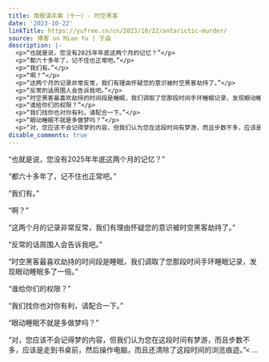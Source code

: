 ```yaml
---
title: 南极谋杀案（十一）- 时空黑客
date: '2023-10-22'
linkTitle: https://yufree.cn/cn/2023/10/22/antarictic-murder/
source: 博客 on Miao Yu | 于淼
description: |-
  <p>“也就是说，您没有2025年年底这两个月的记忆？”</p>
  <p>“都六十多年了，记不住也正常吧。”</p>
  <p>“我们有。”</p>
  <p>“啊？”</p>
  <p>“这两个月的记录非常反常，我们有理由怀疑您的意识被时空黑客劫持了。”</p>
  <p>“反常的话周围人会告诉我吧。”</p>
  <p>“时空黑客最喜欢劫持的时间段是睡眠，我们调取了您那段时间手环睡眠记录，发现眼动睡眠多了一倍。”</p>
  <p>“谁给你们的权限？”</p>
  <p>“我们找你也对你有利，请配合一下。”</p>
  <p>“眼动睡眠不就是多做梦吗？”</p>
  <p>“对，您应该不会记得梦的内容，但我们认为您在这段时间有梦游，而且步数不多，应该是走到书桌前，然后操作电脑，而且还清除了这段时间的浏览痕迹。”< ...
disable_comments: true
---
```

<p>“也就是说，您没有2025年年底这两个月的记忆？”</p>
<p>“都六十多年了，记不住也正常吧。”</p>
<p>“我们有。”</p>
<p>“啊？”</p>
<p>“这两个月的记录非常反常，我们有理由怀疑您的意识被时空黑客劫持了。”</p>
<p>“反常的话周围人会告诉我吧。”</p>
<p>“时空黑客最喜欢劫持的时间段是睡眠，我们调取了您那段时间手环睡眠记录，发现眼动睡眠多了一倍。”</p>
<p>“谁给你们的权限？”</p>
<p>“我们找你也对你有利，请配合一下。”</p>
<p>“眼动睡眠不就是多做梦吗？”</p>
<p>“对，您应该不会记得梦的内容，但我们认为您在这段时间有梦游，而且步数不多，应该是走到书桌前，然后操作电脑，而且还清除了这段时间的浏览痕迹。”< ...